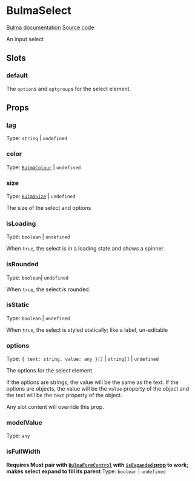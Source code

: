 # BulmaSelect

[Bulma documentation](https://bulma.io/documentation/form/select/)
[Source code](../../src/components/form/BulmaSelect.vue)

An input select

## Slots

### default

The `option`s and `optgroup`s for the select element.

## Props

### [tag](../types/common_types.md#tag)

Type: `string` | `undefined`

### color

Type: [`BulmaColour`](../types/common_types.md#bulmacolour) | `undefined`

### size

Type: [`BulmaSize`](../types/common_types.md#bulmasize) | `undefined`

The size of the select and options

### isLoading

Type: `boolean` | `undefined`

When `true`, the select is in a loading state and shows a spinner.

### isRounded

Type: `boolean`| `undefined`

When `true`, the select is rounded.

### isStatic

Type: `boolean` | `undefined`

When `true`, the select is styled statically; like a label, un-editable

### options

Type: `{ text: string, value: any }[]` | `string[]` | `undefined`

The options for the select element.

If the options are strings, the value will be the same as the text. If the options are objects, the value will be
the `value` property of the object and the text will be the `text` property of the object.

Any slot content will override this prop.

### modelValue

Type: `any`

### isFullWidth

**Requires Must pair with [`BulmaFormControl`](BulmaFormInputs.md#bulmaformcontrol)
with [`isExpanded` prop](BulmaFormInputs.md#isexpanded) to work; makes select
expand to fill its parent**
Type: `boolean` | `undefined`

